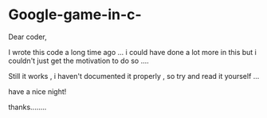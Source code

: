 # Google-game-in-c-

Dear coder,

I wrote this code a long time ago ... i could have done a lot more in this but i couldn't just get the motivation to do so ....

Still it works , i haven't documented it properly , so try and read it yourself ...


have a nice night!

thanks........
